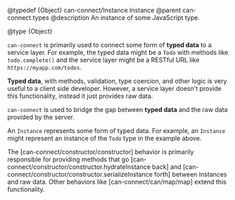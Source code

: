 @typedef {Object} can-connect/Instance Instance
@parent can-connect.types
@description An instance of some JavaScript type.

@type {Object}

  `can-connect` is primarily used to connect some form of __typed data__ to
  a service layer.  For example, the typed data might be a `Todo` with methods
  like `todo.complete()` and the service layer might be a RESTful URL like
  `https://myapp.com/todos`.

  __Typed data__, with methods, validation, type coercion, and other logic is
  very useful to a client side developer.  However, a service layer
  doesn't provide this functionality, instead it just provides raw data.

  `can-connect` is used to bridge the gap between __typed data__ and the
  raw data provided by the server.  

  An `Instance` represents some form of typed data. For example,
  an `Instance` might represent an instance of the `Todo` type in the example above.

  The [can-connect/constructor/constructor] behavior is primarily responsible for
  providing methods that go [can-connect/constructor/constructor.hydrateInstance back] and
  [can-connect/constructor/constructor.serializeInstance forth] between
  instances and raw data.  Other behaviors like [can-connect/can/map/map]
  extend this functionality. 
